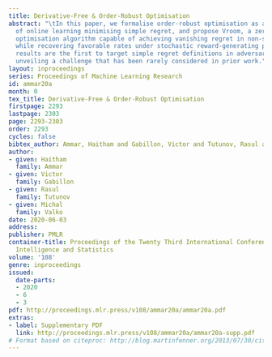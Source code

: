 ```yaml
---
title: Derivative-Free & Order-Robust Optimisation
abstract: "\tIn this paper, we formalise order-robust optimisation as an instance
  of online learning minimising simple regret, and propose Vroom, a zero’th order
  optimisation algorithm capable of achieving vanishing regret in non-stationary environments,
  while recovering favorable rates under stochastic reward-generating processes. Our
  results are the first to target simple regret definitions in adversarial scenarios
  unveiling a challenge that has been rarely considered in prior work."
layout: inproceedings
series: Proceedings of Machine Learning Research
id: ammar20a
month: 0
tex_title: Derivative-Free & Order-Robust Optimisation
firstpage: 2293
lastpage: 2303
page: 2293-2303
order: 2293
cycles: false
bibtex_author: Ammar, Haitham and Gabillon, Victor and Tutunov, Rasul and Valko, Michal
author:
- given: Haitham
  family: Ammar
- given: Victor
  family: Gabillon
- given: Rasul
  family: Tutunov
- given: Michal
  family: Valko
date: 2020-06-03
address: 
publisher: PMLR
container-title: Proceedings of the Twenty Third International Conference on Artificial
  Intelligence and Statistics
volume: '108'
genre: inproceedings
issued:
  date-parts:
  - 2020
  - 6
  - 3
pdf: http://proceedings.mlr.press/v108/ammar20a/ammar20a.pdf
extras:
- label: Supplementary PDF
  link: http://proceedings.mlr.press/v108/ammar20a/ammar20a-supp.pdf
# Format based on citeproc: http://blog.martinfenner.org/2013/07/30/citeproc-yaml-for-bibliographies/
---
```

